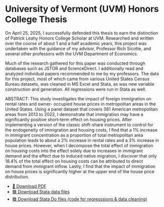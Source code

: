 # University of Vermont (UVM) Honors College Thesis

On April 25, 2025, I successfully defended this thesis to earn the distinction of Patrick Leahy Honors 
College Scholar at UVM. Researched and written over the course of about 1 and a half academic years, this 
project was undertaken with the guidance of my advisor, Professor Rich Sicotte, and several other professors 
with the UVM Department of Economics.

Much of the research gathered for this paper was conducted through databases such as JSTOR and ScienceDirect.
I additionally read and analyzed individual papers recommended to me by my professors. The data for this project, 
most of which came from various United States Census Bureau datasets, was cleaned in MS Excel and Stata, as
was new variable construction and generation. All regressions were run in Stata as well.

ABSTRACT: This study investigates the impact of foreign immigration on rental rates and owner-
occupied house prices in metropolitan areas in the United States. Using a panel dataset that covers
381 American metropolitan areas from 2013 to 2022, I demonstrate that immigration may have a
significantly positive short-term effect on housing prices. After implementing a version of the classic
shift-share instrument to control for the endogeneity of immigration and housing costs, I find that a
1% increase in immigrant concentration as a proportion of total metropolitan area population leads
to about a 2% increase in rental rates and a 3% increase in house prices. However, when I
decompose the total effect of immigration on housing costs into the effect solely due to increases in
immigrant demand and the effect due to induced native migration, I discover that only 18.4% of the
total effect on housing costs can be attributed to direct demand from immigrant inflow. Lastly, I
find that the impact of immigration on house prices is significantly higher at the upper end of the
house price distribution.

- [📄 Download PDF](honors-thesis.pdf)
- [🟦 Download Stata data files](https://download-directory.github.io/?url=https://github.com/lukepulaski/lukepulaski.github.io/tree/main/hcol-thesis/data-files)
- [🟦 Download Stata Do files (code for regresssions & data cleaning)](https://download-directory.github.io/?url=https://github.com/lukepulaski/lukepulaski.github.io/tree/main/hcol-thesis/data-files)
